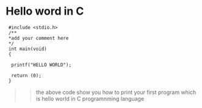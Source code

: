 # Hello word in C
~~~~
 #include <stdio.h>
 /**
 *add your comment here
 */
 int main(void)
 {
  
  printf("HELLO WORLD");
  
  return (0);
 }
~~~~
>> the above code show you how to print your first program which  
>> is hello world in C programnming language

